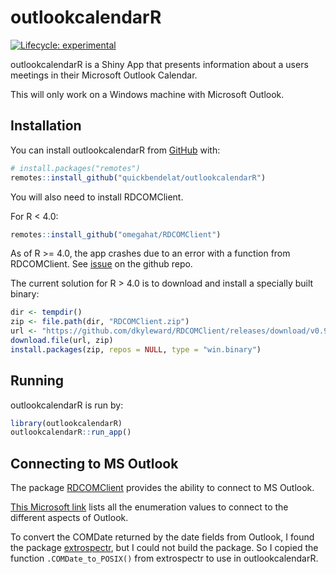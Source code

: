 
<!-- README.md is generated from README.Rmd. Please edit that file -->

# outlookcalendarR

<!-- badges: start -->

[![Lifecycle:
experimental](https://img.shields.io/badge/lifecycle-experimental-orange.svg)](https://www.tidyverse.org/lifecycle/#experimental)
<!-- badges: end -->

outlookcalendarR is a Shiny App that presents information about a users
meetings in their Microsoft Outlook Calendar.

This will only work on a Windows machine with Microsoft Outlook.

## Installation

You can install outlookcalendarR from [GitHub](https://github.com/)
with:

``` r
# install.packages("remotes")
remotes::install_github("quickbendelat/outlookcalendarR")
```

You will also need to install RDCOMClient.

For R \< 4.0:

``` r
remotes::install_github("omegahat/RDCOMClient")
```

As of R \>= 4.0, the app crashes due to an error with a function from
RDCOMClient. See
[issue](https://github.com/omegahat/RDCOMClient/issues/24) on the github
repo.

The current solution for R \> 4.0 is to download and install a specially
built binary:

``` r
dir <- tempdir()
zip <- file.path(dir, "RDCOMClient.zip")
url <- "https://github.com/dkyleward/RDCOMClient/releases/download/v0.94/RDCOMClient_binary.zip"
download.file(url, zip)
install.packages(zip, repos = NULL, type = "win.binary")
```

## Running

outlookcalendarR is run by:

``` r
library(outlookcalendarR)
outlookcalendarR::run_app()
```

## Connecting to MS Outlook

The package [RDCOMClient](https://github.com/omegahat/RDCOMClient)
provides the ability to connect to MS Outlook.

[This Microsoft
link](https://docs.microsoft.com/en-us/office/vba/api/outlook.oldefaultfolders)
lists all the enumeration values to connect to the different aspects of
Outlook.

To convert the COMDate returned by the date fields from Outlook, I found
the package [extrospectr](https://github.com/aecoleman/extrospectr/),
but I could not build the package. So I copied the function
`.COMDate_to_POSIX()` from extrospectr to use in outlookcalendarR.
